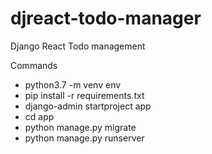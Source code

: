 # djreact-todo-manager

Django React Todo management

Commands

- python3.7 -m venv env
- pip install -r requirements.txt
- django-admin startproject app
- cd app
- python manage.py migrate
- python manage.py runserver
